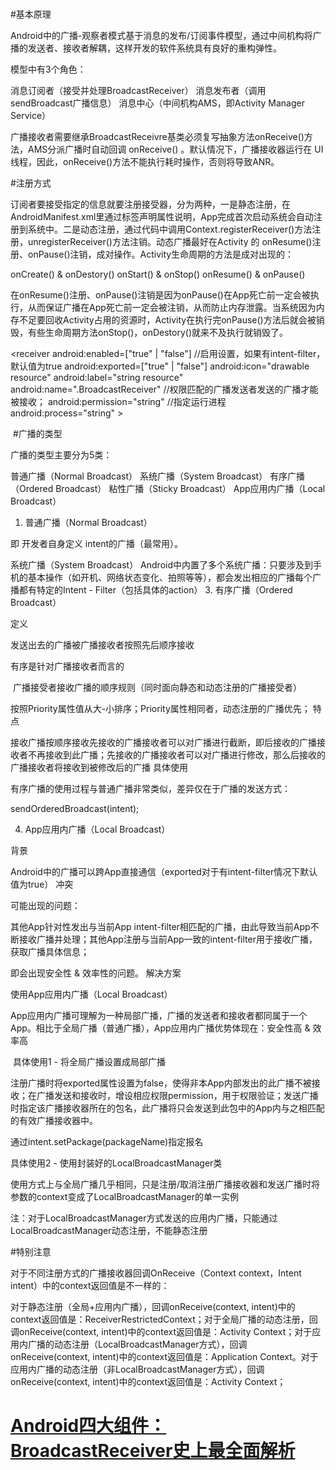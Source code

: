 #


#基本原理

Android中的广播-观察者模式基于消息的发布/订阅事件模型，通过中间机构将广播的发送者、接收者解耦，这样开发的软件系统具有良好的重构弹性。

模型中有3个角色：

消息订阅者（接受并处理BroadcastReceiver）
消息发布者（调用sendBroadcast广播信息）
消息中心（中间机构AMS，即Activity Manager Service）

﻿广播接收者需要继承BroadcastReceivre基类﻿必须复写抽象方法onReceive()方法，AMS分派广播时自动回调 onReceive() 。默认情况下，广播接收器运行在 UI 线程，因此，onReceive()方法不能执行耗时操作，否则将导致ANR。

﻿#注册方式

订阅者要接受指定的信息就要注册接受器，分为两种，一是静态注册，在AndroidManifest.xml里通过<receive>标签声明﻿属性说明，App完成首次启动系统会自动注册到系统中。二是动态注册，通过代码中调用Context.registerReceiver()方法注册，unregisterReceiver()方法注销。动态广播最好在Activity 的 onResume()注册、onPause()注销，成对操作。﻿Activity生命周期的方法是成对出现的：

﻿onCreate()  & onDestory()﻿
﻿onStart() & onStop()﻿
﻿onResume()  & onPause()

在onResume()注册、onPause()注销是因为onPause()在App死亡前一定会被执行，从而保证广播在App死亡前一定会被注销，从而防止内存泄露。当系统因为内存不足要回收Activity占用的资源时，Activity在执行完onPause()方法后就会被销毁，有些生命周期方法onStop()，onDestory()就来不及执行就销毁了。



<receiver 
    android:enabled=["true" | "false"]
//启用设置，如果有intent-filter，默认值为true
    android:exported=["true" | "false"]
    android:icon="drawable resource"
    android:label="string resource"
    android:name=".BroadcastReceiver"
//权限匹配的广播发送者发送的广播才能被接收；
    android:permission="string"
//指定运行进程
    android:process="string" >
 <intent-filter>
<action android:name="UNIQUE_ACTION_STRING" />
    </intent-filter>
</receiver>

﻿ #广播的类型

广播的类型主要分为5类：

﻿普通广播（Normal Broadcast）﻿
﻿系统广播（System Broadcast）﻿
﻿有序广播（Ordered Broadcast）﻿
﻿粘性广播（Sticky Broadcast）﻿
﻿App应用内广播（Local Broadcast）

1. 普通广播（Normal Broadcast）

即 开发者自身定义 intent的广播（最常用）。


系统广播（System Broadcast）
﻿Android中内置了多个系统广播：只要涉及到手机的基本操作（如开机、网络状态变化、拍照等等），都会发出相应的广播﻿每个广播都有特定的Intent - Filter（包括具体的action）
3. 有序广播（Ordered Broadcast）

﻿定义

发送出去的广播被广播接收者按照先后顺序接收

有序是针对广播接收者而言的


﻿
广播接受者接收广播的顺序规则（同时面向静态和动态注册的广播接受者）

﻿按照Priority属性值从大-小排序；﻿Priority属性相同者，动态注册的广播优先；
﻿
特点

﻿接收广播按顺序接收﻿先接收的广播接收者可以对广播进行截断，即后接收的广播接收者不再接收到此广播；﻿先接收的广播接收者可以对广播进行修改，那么后接收的广播接收者将接收到被修改后的广播
﻿具体使用

有序广播的使用过程与普通广播非常类似，差异仅在于广播的发送方式：

sendOrderedBroadcast(intent);

4. App应用内广播（Local Broadcast）

﻿背景

Android中的广播可以跨App直接通信（exported对于有intent-filter情况下默认值为true）
﻿
冲突

可能出现的问题：

﻿其他App针对性发出与当前App intent-filter相匹配的广播，由此导致当前App不断接收广播并处理；﻿其他App注册与当前App一致的intent-filter用于接收广播，获取广播具体信息；

即会出现安全性 & 效率性的问题。
﻿解决方案

使用App应用内广播（Local Broadcast）


﻿App应用内广播可理解为一种局部广播，广播的发送者和接收者都同属于一个App。﻿相比于全局广播（普通广播），App应用内广播优势体现在：安全性高 & 效率高

﻿
具体使用1 - 将全局广播设置成局部广播

﻿注册广播时将exported属性设置为false，使得非本App内部发出的此广播不被接收；﻿在广播发送和接收时，增设相应权限permission，用于权限验证；﻿发送广播时指定该广播接收器所在的包名，此广播将只会发送到此包中的App内与之相匹配的有效广播接收器中。

通过intent.setPackage(packageName)指定报名


﻿具体使用2 - 使用封装好的LocalBroadcastManager类

使用方式上与全局广播几乎相同，只是注册/取消注册广播接收器和发送广播时将参数的context变成了LocalBroadcastManager的单一实例


注：对于LocalBroadcastManager方式发送的应用内广播，只能通过LocalBroadcastManager动态注册，不能静态注册

#﻿特别注意

对于不同注册方式的广播接收器回调OnReceive（Context context，Intent intent）中的context返回值是不一样的：

﻿对于静态注册（全局+应用内广播），回调onReceive(context, intent)中的context返回值是：ReceiverRestrictedContext；﻿对于全局广播的动态注册，回调onReceive(context, intent)中的context返回值是：Activity Context；﻿对于应用内广播的动态注册（LocalBroadcastManager方式），回调onReceive(context, intent)中的context返回值是：Application Context。﻿对于应用内广播的动态注册（非LocalBroadcastManager方式），回调onReceive(context, intent)中的context返回值是：Activity Context；




# [Android四大组件：BroadcastReceiver史上最全面解析](https://www.jianshu.com/p/ca3d87a4cdf3)

